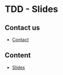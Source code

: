 # TDD - Slides

## Contact us
- [Contact](https://joachimprinzbach.github.io/code-review-slides/#/3/4)

## Content
- [Slides](https://joachimprinzbach.github.io/code-review-slides/)

